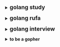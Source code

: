 **<details><summary><font size="4">golang study</font></summary>**
  <p>
    
   * [Go 实战开发](https://github.com/astaxie/go-best-practice)
   * [Go Web 编程](https://github.com/astaxie/build-web-application-with-golang/blob/master/zh/preface.md)
   * [Go语言标准库](https://books.studygolang.com/The-Golang-Standard-Library-by-Example/)
   * [Go入门指南](https://github.com/Unknwon/the-way-to-go_ZH_CN/blob/master/eBook/directory.md)
   * [Go语言圣经](http://shouce.jb51.net/gopl-zh/ch1/ch1-01.html)
   * [Go语言中文网](https://studygolang.com/topics)
   * [菜鸟教程](https://www.runoob.com/go/go-environment.html)
   * [Go语言高级编程](https://chai2010.cn/advanced-go-programming-book/)
   * [Go语言原本](https://golang.design/under-the-hood/)
   * [golang设计模式](https://github.com/senghoo/golang-design-pattern)
   * [Go语言四十二章经](https://github.com/ffhelicopter/Go42)
   * [原作者](https://segmentfault.com/a/1190000038922260)
 
  </p> 
  <p>
  
   * [Go语言中文文档](http://www.topgoer.com/)
 
  </p> 
</details>

 **<details><summary><font size="4">golang rufa</font></summary>**
  * [halfrost](https://github.com/halfrost/LeetCode-Go)
  * [draveness](https://draveness.me/golang/)
</details>

 **<details><summary><font size="4">golang interview</font></summary>**
  * [极客兔兔](https://geektutu.com/post/qa-golang.html)
  * [GO 面试题](https://www.jishuchi.com/read/go-interview/3435)
  * [golang面试题集合](https://github.com/lifei6671/interview-go)
  * [Golang面试题，收集自Golang中文网](https://github.com/yqchilde/Golang-Interview)
</details>

**<details><summary><b>to be a gopher</b></summary>**
 <p>
  
  * [gotyou](https://github.com/gotyouTosyourai)
  
 </p> 
 
</details>
